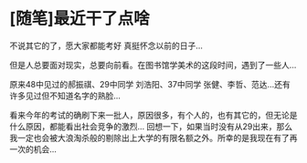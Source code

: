 # [随笔]最近干了点啥

不说其它的了，愿大家都能考好 真挺怀念以前的日子…

但是人总要面对现实，总要向前看。在图书馆学美术的这段时间，遇到了一些人…

原来48中见过的郝振祺、29中同学 刘浩阳、37中同学 张健、李哲、范达…还有许多见过但不知道名字的熟脸…

看来今年的考试的确刷下来一批人，原因很多，有个人的，也有其它的，但无论是什么原因，都能看出社会竞争的激烈… 回想一下，如果当时没有从29出来，那么我一定也会被大浪淘杀般的剔除出上大学的有限名额之外。所幸的是我现在有了再一次的机会…

